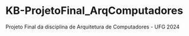 # KB-ProjetoFinal_ArqComputadores
Projeto Final da disciplina de Arquitetura de Computadores - UFG 2024
